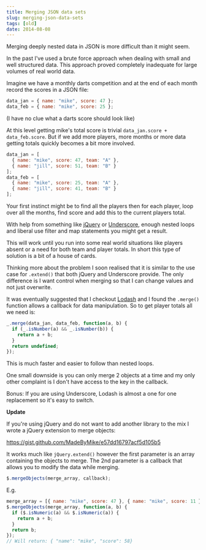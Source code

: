 ```yaml
---
title: Merging JSON data sets
slug: merging-json-data-sets
tags: [old]
date: 2014-08-08
---
```


Merging deeply nested data in JSON is more difficult than it might seem.

In the past I've used a brute force approach when dealing with small and well structured data. This approach proved completely inadequate for large volumes of real world data.

Imagine we have a monthly darts competition and at the end of each month record the scores in a JSON file:

```javascript
data_jan = { name: "mike", score: 47 };
data_feb = { name: "mike", score: 25 };
```

(I have no clue what a darts score should look like)

At this level getting mike's total score is trivial `data_jan.score + data_feb.score`. But if we add more players, more months or more data getting totals quickly becomes a bit more involved.

```javascript
data_jan = [
  { name: "mike", score: 47, team: "A" },
  { name: "jill", score: 51, team: "B" }
];
data_feb = [
  { name: "mike", score: 25, team: "A" },
  { name: "jill", score: 41, team: "B" }
];
```

Your first instinct might be to find all the players then for each player, loop over all the months, find score and add this to the current players total.

With help from something like [jQuery](http://jquery.com/) or [Underscore](http://underscorejs.org/), enough nested loops and liberal use filter and map statements you might get a result.

This will work until you run into some real world situations like players absent or a need for both team and player totals. In short this type of solution is a bit of a house of cards.

Thinking more about the problem I soon realised that it is similar to the use case for `.extend()` that both jQuery and Underscore provide. The only difference is I want control when merging so that I can change values and not just overwrite.

It was eventually suggested that I checkout [Lodash](http://lodash.com/) and I found the `.merge()` function allows a callback for data manipulation. So to get player totals all we need is:

```javascript
_.merge(data_jan, data_feb, function(a, b) {
  if (_.isNumber(a) && _.isNumber(b)) {
    return a + b;
  }
  return undefined;
});
```

This is much faster and easier to follow than nested loops.

One small downside is you can only merge 2 objects at a time and my only other complaint is I don't have access to the key in the callback.

Bonus: If you are using Underscore, Lodash is almost a one for one replacement so it's easy to switch.

**Update**

If you're using jQuery and do not want to add another library to the mix I wrote a jQuery extension to merge objects:

https://gist.github.com/MadeByMike/e57dd16797acf5d105b5

It works much like `jQuery.extend()` however the first parameter is an array containing the objects to merge. The 2nd parameter is a callback that allows you to modify the data while merging.

```javascript
$.mergeObjects(merge_array, callback);
```

E.g.

```javascript
merge_array = [{ name: "mike", score: 47 }, { name: "mike", score: 11 }];
$.mergeObjects(merge_array, function(a, b) {
  if ($.isNumeric(a) && $.isNumeric(a)) {
    return a + b;
  }
  return b;
});
// Will return: { "name": "mike", "score": 58}
```
